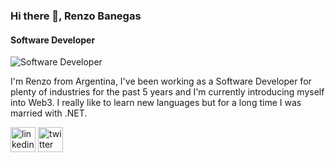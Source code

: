 ### Hi there 👋, Renzo Banegas
#### Software Developer
![Software Developer](https://arturssmirnovs.github.io/github-profile-readme-generator/images/banner.png)

I'm Renzo from Argentina, I've been working as a Software Developer for plenty of industries for the past 5 years and I'm currently introducing myself into Web3. I really like to learn new languages but for a long time I was married with .NET.

[<img src='https://cdn.jsdelivr.net/npm/simple-icons@3.0.1/icons/linkedin.svg' alt='linkedin' height='40'>](https://www.linkedin.com/in/renzobanegas/)  [<img src='https://cdn.jsdelivr.net/npm/simple-icons@3.0.1/icons/twitter.svg' alt='twitter' height='40'>](https://twitter.com/@RenzoBaneg3556)  

